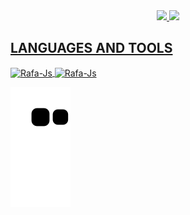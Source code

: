 
<div align="center">
  <a href="https://github.com/KafeisM">
  <img height="180em" src="https://github-readme-stats.vercel.app/api?username=KafeisM&show_icons=true&theme=dracula&include_all_commits=true&count_private=true"/>
  <img height="150em" src="https://github-readme-stats.vercel.app/api/top-langs/?username=KafeisM&layout=compact&langs_count=7&theme=dracula"/>
</div>
<div align="center">
  <a href="https://github.com/KafeisM">
    </div>

## LANGUAGES AND TOOLS
<div>
  <img align="center" alt="Rafa-Js" height="30" width="40" src="https://cdn.jsdelivr.net/gh/devicons/devicon/icons/java/java-original.svg">
  <img align="center" alt="Rafa-Js" height="30" width="40" src="https://cdn.jsdelivr.net/gh/devicons/devicon/icons/arduino/arduino-original.svg">
</div>


<div> 
 
  ![Snake animation](https://github.com/rafaballerini/rafaballerini/blob/output/github-contribution-grid-snake.svg)
 
</div>
